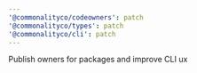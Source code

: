```yaml
---
'@commonalityco/codeowners': patch
'@commonalityco/types': patch
'@commonalityco/cli': patch
---
```


Publish owners for packages and improve CLI ux
